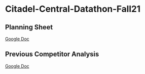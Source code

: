 # Citadel-Central-Datathon-Fall21

## Planning Sheet
[Google Doc](https://docs.google.com/document/d/1zxOu8xR66_-v4k00smhzRjTNvJDsYsKf37HahYHPbaY/edit?usp=sharing)


## Previous Competitor Analysis
[Google Doc](https://docs.google.com/document/d/1cPsGtAQNaPN1d5NrWrOi3gS5G0ncI1NV9CqZNS94NGo/edit?usp=sharing)

